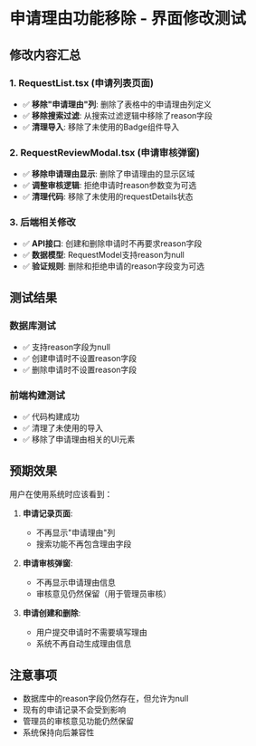 # 申请理由功能移除 - 界面修改测试

## 修改内容汇总

### 1. RequestList.tsx (申请列表页面)
- ✅ **移除"申请理由"列**: 删除了表格中的申请理由列定义
- ✅ **移除搜索过滤**: 从搜索过滤逻辑中移除了reason字段
- ✅ **清理导入**: 移除了未使用的Badge组件导入

### 2. RequestReviewModal.tsx (申请审核弹窗)
- ✅ **移除申请理由显示**: 删除了申请理由的显示区域
- ✅ **调整审核逻辑**: 拒绝申请时reason参数变为可选
- ✅ **清理代码**: 移除了未使用的requestDetails状态

### 3. 后端相关修改
- ✅ **API接口**: 创建和删除申请时不再要求reason字段
- ✅ **数据模型**: RequestModel支持reason为null
- ✅ **验证规则**: 删除和拒绝申请的reason字段变为可选

## 测试结果

### 数据库测试
- ✅ 支持reason字段为null
- ✅ 创建申请时不设置reason字段
- ✅ 删除申请时不设置reason字段

### 前端构建测试
- ✅ 代码构建成功
- ✅ 清理了未使用的导入
- ✅ 移除了申请理由相关的UI元素

## 预期效果

用户在使用系统时应该看到：

1. **申请记录页面**: 
   - 不再显示"申请理由"列
   - 搜索功能不再包含理由字段

2. **申请审核弹窗**:
   - 不再显示申请理由信息
   - 审核意见仍然保留（用于管理员审核）

3. **申请创建和删除**:
   - 用户提交申请时不需要填写理由
   - 系统不再自动生成理由信息

## 注意事项

- 数据库中的reason字段仍然存在，但允许为null
- 现有的申请记录不会受到影响
- 管理员的审核意见功能仍然保留
- 系统保持向后兼容性